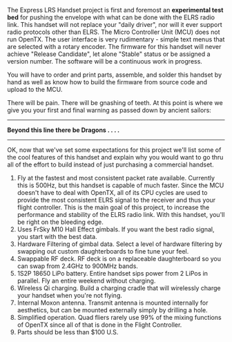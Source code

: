 
The Express LRS Handset project is first and foremost an **experimental test bed** for pushing the envelope with what can be done with the ELRS radio link.  This handset will not replace your "daily driver", nor will it ever support radio protocols other than ELRS.  The Micro Controller Unit (MCU) does not run OpenTX.  The user interface is very rudimentary - simple text menus that are selected with a rotary encoder.  The firmware for this handset will never achieve "Release Candidate", let alone "Stable" status or be assigned a version number.  The software will be a continuous work in progress.

You will have to order and print parts, assemble, and solder this handset by hand as well as know how to build the firmware from source code and upload to the MCU.  

There will be pain.  There will be gnashing of teeth.  At this point is where we give you your first and final warning as passed down by ancient sailors:

***********************************************************
**Beyond this line there be Dragons . . . .**
***********************************************************

OK, now that we've set some expectations for this project we'll list some of the cool features of this handset and explain why you would want to go thru all of the effort to build instead of just purchasing a commercial handset.

1. Fly at the fastest and most consistent packet rate available.  Currently this is 500Hz, but this handset is capable of much faster.  Since the MCU doesn't have to deal with OpenTX, all of its CPU cycles are used to provide the most consistent ELRS signal to the receiver and thus your flight controller.  This is the main goal of this project, to increase the performance and stability of the ELRS radio link.  With this handset, you'll be right on the bleeding edge.
2. Uses FrSky M10 Hall Effect gimbals.  If you want the best radio signal, you start with the best data.
3. Hardware Filtering of gimbal data.  Select a level of hardware filtering by swapping out custom daughterboards to fine tune your feel.
4. Swappable RF deck.  RF deck is on a replaceable daughterboard so you can swap from 2.4GHz to 900MHz bands.
5. 1S2P 18650 LiPo battery.  Entire handset sips power from 2 LiPos in parallel.  Fly an entire weekend without charging.
6. Wireless Qi charging.  Build a charging cradle that will wirelessly charge your handset when you're not flying.
7. Internal Moxon antenna.  Transmit antenna is mounted internally for aesthetics, but can be mounted externally simply by drilling a hole.
8. Simplified operation.  Quad fliers rarely use 99% of the mixing functions of OpenTX since all of that is done in the Flight Controller.
9. Parts should be less than $100 U.S.

